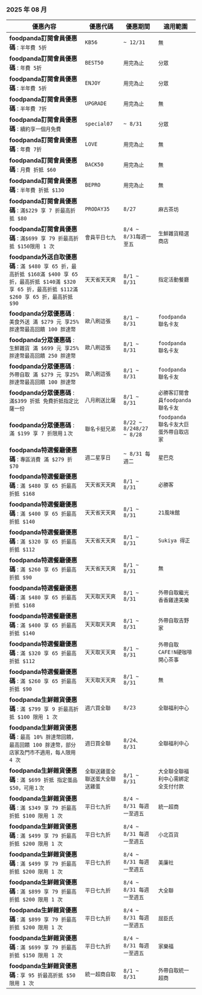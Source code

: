 
###  2025 年 08 月
| 優惠內容 | 優惠代碼 | 優惠期間 | 適用範圍 |
| --- | --- | --- | --- |
|**foodpanda訂閱會員優惠碼** : ```半年費 5折```|```KB56```|```~ 12/31```|```無```|
|**foodpanda訂閱會員優惠碼** : ```年費 5折```|```BEST50```|```用完為止```|```分眾```|
|**foodpanda訂閱會員優惠碼** : ```半年費 5折```|```ENJOY```|```用完為止```|```分眾```|
|**foodpanda訂閱會員優惠碼** : ```半年費 7折```|```UPGRADE```|```用完為止```|```無```|
|**foodpanda訂閱會員優惠碼** : ```續約享一個月免費```|```special07```|```~ 8/31```|```分眾```|
|**foodpanda訂閱會員優惠碼** : ```年費 7折```|```LOVE```|```用完為止```|```無```|
|**foodpanda訂閱會員優惠碼** : ```月費 折抵 $60```|```BACK50```|```用完為止```|```無```|
|**foodpanda訂閱會員優惠碼** : ```半年費 折抵 $130```|```BEPRO```|```用完為止```|```無```|
|**foodpanda訂閱會員優惠碼** : ```滿$229 享 7 折最高折抵 $80```|```PRODAY35```|```8/27```|```麻古茶坊```|
|**foodpanda訂閱會員優惠碼** : ```滿$699 享 79 折最高折抵 $150限用 1 次```|```會員平日七九```|```8/4 ~ 8/31每週一至五```|```生鮮雜貨精選商店```|
|**foodpanda外送自取優惠碼** : ```滿 $480 享 65 折，最高折抵 $168滿 $400 享 65 折，最高折抵 $140滿 $320 享 65 折，最高折抵 $112滿 $260 享 65 折，最高折抵 $90```|```天天省天天爽```|```8/1 ~ 8/31```|```指定活動餐廳```|
|**foodpanda分眾優惠碼** : ```美食外送 滿 $279 元 享25%胖達幣最高回饋 100 胖達幣```|```歐八刷這張```|```8/1 ~ 8/31```|```foodpanda 聯名卡友```|
|**foodpanda分眾優惠碼** : ```生鮮雜貨 滿 $699 元 享25%胖達幣最高回饋 250 胖達幣```|```歐八刷這張```|```8/1 ~ 8/31```|```foodpanda 聯名卡友```|
|**foodpanda分眾優惠碼** : ```外帶自取 滿 $279 元 享25%胖達幣最高回饋 100 胖達幣```|```歐八刷這張```|```8/1 ~ 8/31```|```foodpanda 聯名卡友```|
|**foodpanda分眾優惠碼** : ```滿$399 折抵 免費折抵指定比薩一份```|```八月刷送比薩```|```8/1 ~ 8/31```|```必勝客訂閱會員foodpanda 聯名卡友```|
|**foodpanda分眾優惠碼** : ```滿 $199 享 7 折限用１次```|```聯名卡挺兄弟```|```8/22 ~ 8/248/27 ~ 8/28```|```foodpanda 聯名卡友大巨蛋外帶自取店家```|
|**foodpanda特選餐廳優惠碼** : ```專區消費 滿 $279 折 $70```|```週二星享日```|```~ 8/31 每週二```|```星巴克```|
|**foodpanda特選餐廳優惠碼** : ```滿 $480 享 65 折最高折抵 $168```|```天天省天天爽```|```8/1 ~ 8/31```|```必勝客```|
|**foodpanda特選餐廳優惠碼** : ```滿 $400 享 65 折最高折抵 $140```|```天天省天天爽```|```8/1 ~ 8/31```|```21風味館```|
|**foodpanda特選餐廳優惠碼** : ```滿 $320 享 65 折最高折抵 $112```|```天天省天天爽```|```8/1 ~ 8/31```|```Sukiya 得正```|
|**foodpanda特選餐廳優惠碼** : ```滿 $260 享 65 折最高折抵 $90```|```天天省天天爽```|```8/1 ~ 8/31```|```無```|
|**foodpanda特選餐廳優惠碼** : ```滿 $480 享 65 折最高折抵 $168```|```天天取天天爽```|```8/1 ~ 8/31```|```外帶自取繼光香香雞達美樂```|
|**foodpanda特選餐廳優惠碼** : ```滿 $400 享 65 折最高折抵 $140```|```天天取天天爽```|```8/1 ~ 8/31```|```外帶自取吉野家```|
|**foodpanda特選餐廳優惠碼** : ```滿 $320 享 65 折最高折抵 $112```|```天天取天天爽```|```8/1 ~ 8/31```|```外帶自取CAFE!N硬咖啡開心茶事```|
|**foodpanda特選餐廳優惠碼** : ```滿 $260 享 65 折最高折抵 $90```|```天天取天天爽```|```8/1 ~ 8/31```|```無```|
|**foodpanda生鮮雜貨優惠碼** : ```滿 $799 享 9 折最高折抵 $100 限用 1 次```|```週六買全聯```|```8/23```|```全聯福利中心```|
|**foodpanda生鮮雜貨優惠碼** : ```最高 10% 胖達幣回饋，最高回饋 100 胖達幣，部分店家及門市不適用，每人限用 4 次```|```週日買全聯```|```8/24、8/31```|```全聯福利中心```|
|**foodpanda生鮮雜貨優惠碼** : ```滿 $699 折抵 指定蛋品 $50，可用１次```|```全聯送雞蛋全聯送蛋大全聯送雞蛋```|```8/1 ~ 8/31```|```大全聯全聯福利中心需綁定全支付付款```|
|**foodpanda生鮮雜貨優惠碼** : ```滿 $349 享 79 折最高折抵 $100 限用 1 次```|```平日七九折```|```8/4 ~ 8/31 每週一至週五```|```統一超商```|
|**foodpanda生鮮雜貨優惠碼** : ```滿 $499 享 79 折最高折抵 $200 限用 1 次```|```平日七九折```|```8/4 ~ 8/31 每週一至週五```|```小北百貨```|
|**foodpanda生鮮雜貨優惠碼** : ```滿 $499 享 79 折最高折抵 $200 限用 1 次```|```平日七九折```|```8/4 ~ 8/31 每週一至週五```|```美廉社```|
|**foodpanda生鮮雜貨優惠碼** : ```滿 $899 享 79 折最高折抵 $200 限用 1 次```|```平日七九折```|```8/4 ~ 8/31 每週一至週五```|```大全聯```|
|**foodpanda生鮮雜貨優惠碼** : ```滿 $899 享 79 折最高折抵 $200 限用 1 次```|```平日七九折```|```8/4 ~ 8/31 每週一至週五```|```屈臣氏```|
|**foodpanda生鮮雜貨優惠碼** : ```滿 $699 享 79 折最高折抵 $150 限用 1 次```|```平日七九折```|```8/4 ~ 8/31 每週一至週五```|```家樂福```|
|**foodpanda生鮮雜貨優惠碼** : ```享 95 折最高折抵 $50 限用 1 次```|```統一超商自取```|```8/1 ~ 8/31```|```外帶自取統一超商```|
